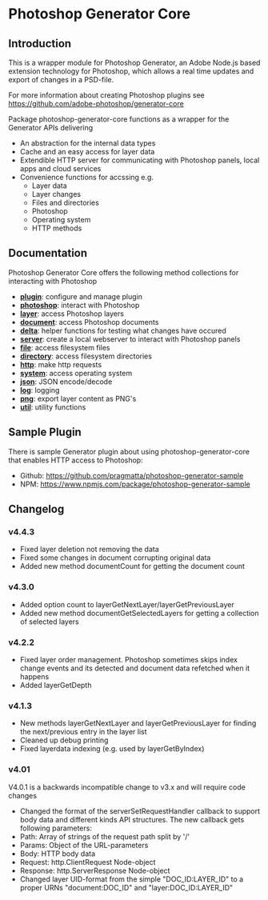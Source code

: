 # Photoshop Generator Core

## Introduction
This is a wrapper module for Photoshop Generator, an Adobe Node.js based extension technology for Photoshop, which allows a real time updates and export of changes in a PSD-file.

For more information about creating Photoshop plugins see
https://github.com/adobe-photoshop/generator-core

Package photoshop-generator-core functions as a wrapper for the Generator APIs delivering
- An abstraction for the internal data types 
- Cache and an easy access for layer data
- Extendible HTTP server for communicating with Photoshop panels, local apps and cloud services
- Convenience functions for accssing e.g.
  - Layer data
  - Layer changes
  - Files and directories
  - Photoshop
  - Operating system
  - HTTP methods

## Documentation
Photoshop Generator Core offers the following method collections for interacting with Photoshop
- [**plugin**](https://github.com/pragmatta/photoshop-generator-core/tree/master/documentation#module_plugin): configure and manage plugin
- [**photoshop**](https://github.com/pragmatta/photoshop-generator-core/tree/master/documentation#module_photoshop): interact with Photoshop
- [**layer**](https://github.com/pragmatta/photoshop-generator-core/tree/master/documentation#module_layer): access Photoshop layers
- [**document**](https://github.com/pragmatta/photoshop-generator-core/tree/master/documentation#module_document): access Photoshop documents
- [**delta**](https://github.com/pragmatta/photoshop-generator-core/tree/master/documentation#module_delta): helper functions for testing what changes have occured
- [**server**](https://github.com/pragmatta/photoshop-generator-core/tree/master/documentation#module_server): create a local webserver to interact with Photoshop panels 
- [**file**](https://github.com/pragmatta/photoshop-generator-core/tree/master/documentation#module_file): access filesystem files
- [**directory**](https://github.com/pragmatta/photoshop-generator-core/tree/master/documentation#module_directory): access filesystem directories
- [**http**](https://github.com/pragmatta/photoshop-generator-core/tree/master/documentation#module_http): make http requests
- [**system**](https://github.com/pragmatta/photoshop-generator-core/tree/master/documentation#module_system): access operating system 
- [**json**](https://github.com/pragmatta/photoshop-generator-core/tree/master/documentation#module_json): JSON encode/decode
- [**log**](https://github.com/pragmatta/photoshop-generator-core/tree/master/documentation#module_log): logging
- [**png**](https://github.com/pragmatta/photoshop-generator-core/tree/master/documentation#module_png): export layer content as PNG's 
- [**util**](https://github.com/pragmatta/photoshop-generator-core/tree/master/documentation#module_util): utility functions

## Sample Plugin
There is sample Generator plugin about using photoshop-generator-core that enables HTTP access to Photoshop:
- Github: https://github.com/pragmatta/photoshop-generator-sample
- NPM: https://www.npmjs.com/package/photoshop-generator-sample

## Changelog
### v4.4.3
- Fixed layer deletion not removing the data
- Fixed some changes in document corrupting original data
- Added new method documentCount for getting the document count

### v4.3.0
- Added option count to layerGetNextLayer/layerGetPreviousLayer
- Added new method documentGetSelectedLayers for getting a collection of selected layers

### v4.2.2
- Fixed layer order management. Photoshop sometimes skips index change events and its detected and document data refetched when it happens
- Added layerGetDepth

### v4.1.3
- New methods layerGetNextLayer and layerGetPreviousLayer for finding the next/previous entry in the layer list
- Cleaned up debug printing
- Fixed layerdata indexing (e.g. used by layerGetByIndex)

### v4.01
V4.0.1 is a backwards incompatible change to v3.x and will require code changes
- Changed the format of the serverSetRequestHandler callback to support body data and different kinds API structures. The new callback gets following parameters:
 - Path: Array of strings of the request path split by '/'
 - Params: Object of the URL-parameters
 - Body: HTTP body data
 - Request: http.ClientRequest Node-object
 - Response: http.ServerResponse Node-object
- Changed layer UID-format from the simple "DOC_ID:LAYER_ID" to a proper URNs "document:DOC_ID" and "layer:DOC_ID:LAYER_ID"
